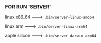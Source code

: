 ### FOR RUN 'SERVER'

linux x86_64 ---> `.bin/server-linux-amd64`

linux arm ---> `.bin/server-linux-arm64`

apple silicon ---> `.bin/server-darwin-arm64`
